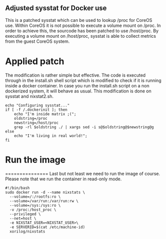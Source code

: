 ## Adjusted sysstat for Docker use
This is a patched sysstat which can be used to lookup /proc for CoreOS use. Within CoreOS it is not possible to execute a volume mount on /proc. In order to achieve this, the sourcode has been patched to use /host/proc. By executing a volume mount on /host/proc, sysstat is able to collect metrics from the guest CoreOS system.

# Applied patch
The modification is rather simple but effective. The code is executed through in the install.sh shell script which is modified to check if it is running inside a docker container. In case you run the install.sh script on a non dockerized system, it will behave as usual. This modification is done on sysstat and nixstat2.sh.

```shell
echo "Configuring sysstat..."
if [ -f /.dockerinit ]; then
    echo "I'm inside matrix ;(";
    oldstring=/proc
    newstring=/host/proc
    grep -rl $oldstring ./ | xargs sed -i s@$oldstring@$newstring@g
else
    echo "I'm living in real world!";
fi
```

# Run the image
===============
Last but not least we need to run the image of course. Please note that we run the container in read-only mode.

```shell
#!/bin/bash
sudo docker run -d --name nixstats \
  --volume=/:/rootfs:ro \
  --volume=/var/run:/var/run:rw \
  --volume=/sys:/sys:ro \
  -v /proc:/host_proc \
  --privileged \
  --net=host \
  -e NIXSTAT_USER=<NIXSTAT_USER>\
  -e SERVERID=$(cat /etc/machine-id)
  xorilog/nixstats
```

